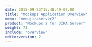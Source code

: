 ```yaml
---
date: 2015-09-23T15:48:49-07:00
title: "Mockups Application Overview"
menu: "menujiraserver2"
product: "Mockups 2 for JIRA Server"
weight: 71
include: "overview"
editorversion: 2
---
```


